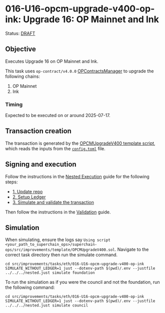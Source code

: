 # 016-U16-opcm-upgrade-v400-op-ink: Upgrade 16: OP Mainnet and Ink

Status: [DRAFT]()

## Objective

Executes Upgrade 16 on OP Mainnet and Ink.

This task uses `op-contract/v4.0.0` [OPContractsManager](https://github.com/ethereum-optimism/optimism/blob/op-contracts/v4.0.0-rc.3/packages/contracts-bedrock/src/L1/OPContractsManager.sol) to upgrade the following chains:

1. OP Mainnet
2. Ink

### Timing

Expected to be executed on or around 2025-07-17.

## Transaction creation

The transaction is generated by the [OPCMUpgradeV400 template script](../../../template/OPCMUpgradeV400.sol),
which reads the inputs from the [`config.toml`](./config.toml) file.

## Signing and execution

Follow the instructions in the [Nested Execution](../../../NESTED.md) guide for the following steps:

- [1. Update repo](../../../NESTED.md#1-update-repo)
- [2. Setup Ledger](../../../NESTED.md#2-setup-ledger)
- [3. Simulate and validate the transaction](../../../NESTED.md#3-simulate-and-validate-the-transaction)

Then follow the instructions in the [Validation](./VALIDATION.md) guide.

## Simulation

When simulating, ensure the logs say `Using script <your_path_to_superchain_ops>/superchain-ops/src/improvements/template/OPCMUpgradeV400.sol`.
Navigate to the correct task directory then run the simulate command.
```
cd src/improvements/tasks/eth/016-U16-opcm-upgrade-v400-op-ink
SIMULATE_WITHOUT_LEDGER=1 just --dotenv-path $(pwd)/.env --justfile ../../../nested.just simulate foundation
```

To run the simulation as if you were the council and not the foundation, run the following command:
```
cd src/improvements/tasks/eth/016-U16-opcm-upgrade-v400-op-ink
SIMULATE_WITHOUT_LEDGER=1 just --dotenv-path $(pwd)/.env --justfile ../../../nested.just simulate council
```